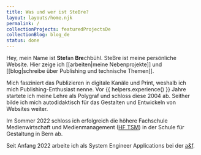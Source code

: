 ```yaml
---
title: Was und wer ist SteBre?
layout: layouts/home.njk
permalink: /
collectionProjects: featuredProjectsDe
collectionBlog: blog_de
status: done
---
```

Hey, mein Name ist **Ste**fan **Bre**chbühl. SteBre ist meine persönliche Website. Hier zeige ich [[arbeiten|meine Nebenprojekte]] und [[blog|schreibe über Publishing und technische Themen]].

Mich fasziniert das Publizieren in digitale Kanäle und Print, weshalb ich mich Publishing-Enthusiast nenne. Vor {{ helpers.experience() }} Jahre startete ich meine Lehre als Polygraf und schloss diese 2004 ab. Seither bilde ich mich autodidaktisch für das Gestalten und Entwickeln von Websites weiter.

Im Sommer 2022 schloss ich erfolgreich die höhere Fachschule Medienwirtschaft und Medienmanagement ([HF TSM](https://sfgb-b.ch/bildungsangebote/hoehere-fachschule-hf/hf-medienwirtschaft-und-medienmanagement)) in der Schule für Gestaltung in Bern ab.

Seit Anfang 2022 arbeite ich als System Engineer Applications bei der [a&f](https://a-f.ch/).

